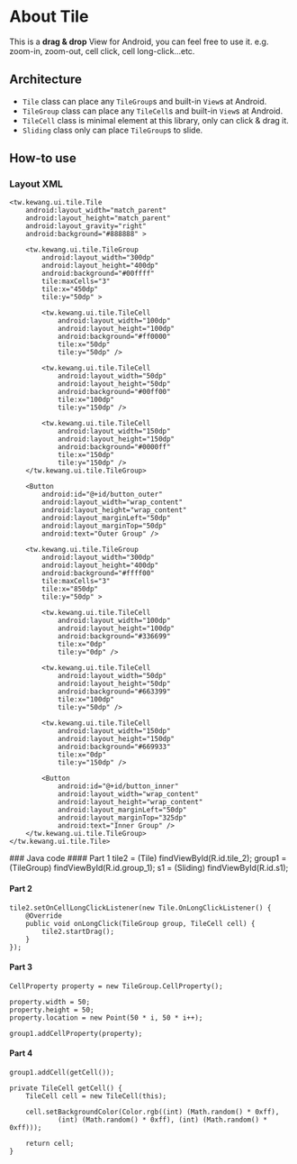 # About Tile
This is a **drag & drop** View for Android, you can feel free to use it. e.g. zoom-in, zoom-out, cell click, cell long-click...etc.

## Architecture
* `Tile` class can place any `TileGroup`s and built-in `View`s at Android.
* `TileGroup` class can place any `TileCell`s and built-in `View`s at Android.
* `TileCell` class is minimal element at this library, only can click & drag it.
* `Sliding` class only can place `TileGroup`s to slide.

## How-to use
### Layout XML
<LinearLayout xmlns:android="http://schemas.android.com/apk/res/android"
    xmlns:tile="http://schemas.android.com/apk/res-auto"
    android:layout_width="match_parent"
    android:layout_height="match_parent" >

    <tw.kewang.ui.tile.Tile
        android:layout_width="match_parent"
        android:layout_height="match_parent"
        android:layout_gravity="right"
        android:background="#888888" >

        <tw.kewang.ui.tile.TileGroup
            android:layout_width="300dp"
            android:layout_height="400dp"
            android:background="#00ffff"
            tile:maxCells="3"
            tile:x="450dp"
            tile:y="50dp" >

            <tw.kewang.ui.tile.TileCell
                android:layout_width="100dp"
                android:layout_height="100dp"
                android:background="#ff0000"
                tile:x="50dp"
                tile:y="50dp" />

            <tw.kewang.ui.tile.TileCell
                android:layout_width="50dp"
                android:layout_height="50dp"
                android:background="#00ff00"
                tile:x="100dp"
                tile:y="150dp" />

            <tw.kewang.ui.tile.TileCell
                android:layout_width="150dp"
                android:layout_height="150dp"
                android:background="#0000ff"
                tile:x="150dp"
                tile:y="150dp" />
        </tw.kewang.ui.tile.TileGroup>

        <Button
            android:id="@+id/button_outer"
            android:layout_width="wrap_content"
            android:layout_height="wrap_content"
            android:layout_marginLeft="50dp"
            android:layout_marginTop="50dp"
            android:text="Outer Group" />

        <tw.kewang.ui.tile.TileGroup
            android:layout_width="300dp"
            android:layout_height="400dp"
            android:background="#ffff00"
            tile:maxCells="3"
            tile:x="850dp"
            tile:y="50dp" >

            <tw.kewang.ui.tile.TileCell
                android:layout_width="100dp"
                android:layout_height="100dp"
                android:background="#336699"
                tile:x="0dp"
                tile:y="0dp" />

            <tw.kewang.ui.tile.TileCell
                android:layout_width="50dp"
                android:layout_height="50dp"
                android:background="#663399"
                tile:x="100dp"
                tile:y="50dp" />

            <tw.kewang.ui.tile.TileCell
                android:layout_width="150dp"
                android:layout_height="150dp"
                android:background="#669933"
                tile:x="0dp"
                tile:y="150dp" />

            <Button
                android:id="@+id/button_inner"
                android:layout_width="wrap_content"
                android:layout_height="wrap_content"
                android:layout_marginLeft="50dp"
                android:layout_marginTop="325dp"
                android:text="Inner Group" />
        </tw.kewang.ui.tile.TileGroup>
    </tw.kewang.ui.tile.Tile>

</LinearLayout>
### Java code
#### Part 1
	tile2 = (Tile) findViewById(R.id.tile_2);
	group1 = (TileGroup) findViewById(R.id.group_1);
	s1 = (Sliding) findViewById(R.id.s1);

#### Part 2
	tile2.setOnCellLongClickListener(new Tile.OnLongClickListener() {
		@Override
		public void onLongClick(TileGroup group, TileCell cell) {
			tile2.startDrag();
		}
	});

#### Part 3
	CellProperty property = new TileGroup.CellProperty();

	property.width = 50;
	property.height = 50;
	property.location = new Point(50 * i, 50 * i++);

	group1.addCellProperty(property);

#### Part 4
	group1.addCell(getCell());

	private TileCell getCell() {
		TileCell cell = new TileCell(this);

		cell.setBackgroundColor(Color.rgb((int) (Math.random() * 0xff),
				(int) (Math.random() * 0xff), (int) (Math.random() * 0xff)));

		return cell;
	}